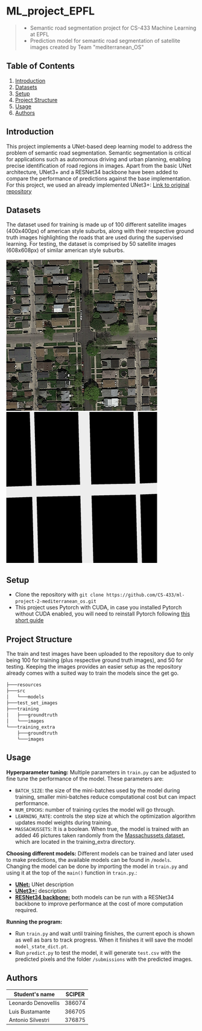 # ML_project_EPFL
> - Semantic road segmentation project for CS-433 Machine Learning at EPFL
> - Prediction model for semantic road segmentation of satellite images created by Team "mediterranean_OS"

## Table of Contents
1. [Introduction](#introduction)
2. [Datasets](#datasets)
3. [Setup](#setup)
4. [Project Structure](#project-structure)
5. [Usage](#usage)
6. [Authors](#authors)

## Introduction
This project implements a UNet-based deep learning model to address the problem of semantic road segmentation. Semantic segmentation is critical for applications such as autonomous driving and urban planning, enabling precise identification of road regions in images. Apart from the basic UNet architecture, UNet3+ and a RESNet34 backbone have been added to compare the performance of predictions against the base implementation.
<br />
For this project, we used an already implemented UNet3+: [Link to original repository](https://github.com/nikhilroxtomar/UNET-3-plus-Implementation-in-TensorFlow-and-PyTorch)

## Datasets
The dataset used for training is made up of 100 different satellite images (400x400px) of american style suburbs, along with their respective ground truth images highlighting the roads that are used during the supervised learning. For testing, the dataset is comprised by 50 satellite images (608x608px) of similar american style suburbs. 
<br /><br />
![Satellite image](https://github.com/CS-433/ml-project-2-mediterranean_os/blob/main/resources/satImage_001.png)
![Ground truth image](https://github.com/CS-433/ml-project-2-mediterranean_os/blob/main/resources/satImage_001_ground.png)

## Setup
- Clone the repository with `git clone https://github.com/CS-433/ml-project-2-mediterranean_os.git`
- This project uses Pytorch with CUDA, in case you installed Pytorch without CUDA enabled, you will need to reinstall Pytorch following [this short guide](https://pytorch.org/get-started/locally/)

## Project Structure
The train and test images have been uploaded to the repository due to only being 100 for training (plus respective ground truth images), and 50 for testing. Keeping the images provides an easier setup as the repository already comes with a suited way to train the models since the get go.
```
├───resources
├───src
│   └───models
├───test_set_images
├───training
│   ├───groundtruth
│   └───images
└───training_extra
    ├───groundtruth
    └───images
```


## Usage
**Hyperparameter tuning:**
Multiple parameters in `train.py` can be adjusted to fine tune the performance of the model. These parameters are:
- `BATCH_SIZE`: the size of the mini-batches used by the model during training, smaller mini-batches reduce computational cost but can impact performance.
- `NUM_EPOCHS`: number of training cycles the model will go through.
- `LEARNING_RATE`: controls the step size at which the optimization algorithm updates model weights during training.
- `MASSACHUSSETS`: It is a boolean. When true, the model is trained with an added 46 pictures taken randomly from the [Massachussets dataset](https://www.kaggle.com/datasets/balraj98/massachusetts-roads-dataset/data), which are located in the training_extra directory.

**Choosing different models:**
Different models can be trained and later used to make predictions, the available models can be found in `/models`. Changing the model can be done by importing the model in `train.py` and using it at the top of the `main()` function in `train.py`.:
- **[UNet:](https://arxiv.org/abs/1505.04597)** UNet description 
- **[UNet3+:](https://arxiv.org/abs/2004.08790)** description
- **[RESNet34 backbone:](https://arxiv.org/abs/1512.03385)** both models can be run with a RESNet34 backbone to improve performance at the cost of more computation required. 

**Running the program:**
- Run `train.py` and wait until training finishes, the current epoch is shown as well as bars to track progress. When it finishes it will save the model `model_state_dict.pt`.
- Run `predict.py` to test the model, it will generate `test.csv` with the predicted pixels and the folder `/submissions` with the predicted images.

## Authors
| Student's name | SCIPER |
| -------------- | ------ |
| Leonardo Denovellis | 386074 |
| Luis Bustamante | 366705 |
| Antonio Silvestri | 376875 |
